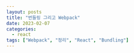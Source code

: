 ```yaml
---
layout: posts
title: "번들링 그리고 Webpack"
date: 2023-02-07
categories:
  - react
tags: ["Webpack", "정리", "React", "Bundling"]
---
```

